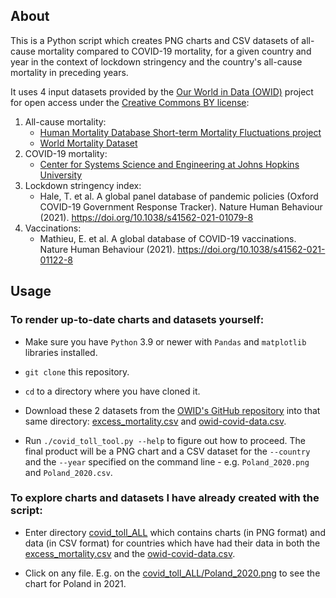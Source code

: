 ## About

This is a Python script which creates PNG charts and CSV datasets of all-cause mortality compared to COVID-19 mortality, 
for a given country and year in the context of lockdown stringency and the country's all-cause mortality in preceding
years.

It uses 4 input datasets provided by the [Our World in Data (OWID)](https://ourworldindata.org/) project for open access
under the [Creative Commons BY license](https://creativecommons.org/licenses/by/4.0/):

1. All-cause mortality:
   - [Human Mortality Database Short-term Mortality Fluctuations project](https://www.mortality.org)
   - [World Mortality Dataset](https://github.com/akarlinsky/world_mortality)
2. COVID-19 mortality:
   - [Center for Systems Science and Engineering at Johns Hopkins University](https://github.com/CSSEGISandData/COVID-19)
3. Lockdown stringency index:
   - Hale, T. et al. A global panel database of pandemic policies (Oxford COVID-19 Government Response Tracker). Nature
     Human Behaviour (2021). https://doi.org/10.1038/s41562-021-01079-8
4. Vaccinations:
   - Mathieu, E. et al. A global database of COVID-19 vaccinations. Nature Human Behaviour (2021).
     https://doi.org/10.1038/s41562-021-01122-8

## Usage

### To render up-to-date charts and datasets yourself:

- Make sure you have `Python` 3.9 or newer with `Pandas` and `matplotlib` libraries installed.

- `git clone` this repository.

- `cd` to a directory where you have cloned it.

- Download these 2 datasets from the [OWID's GitHub repository](https://github.com/owid/covid-19-data) into that same 
  directory: 
  [excess_mortality.csv](https://github.com/owid/covid-19-data/blob/master/public/data/excess_mortality/excess_mortality.csv)
  and [owid-covid-data.csv](https://github.com/owid/covid-19-data/blob/master/public/data/owid-covid-data.csv).

- Run `./covid_toll_tool.py --help` to figure out how to proceed. The final product will be a PNG chart and a CSV 
  dataset for the `--country` and the `--year` specified on the command line - e.g. `Poland_2020.png` and 
  `Poland_2020.csv`.

### To explore charts and datasets I have already created with the script:

- Enter directory [covid_toll_ALL](covid_toll_ALL) which contains charts (in PNG format) and data (in CSV format) for
  countries which have had their data in both the
  [excess_mortality.csv](https://github.com/owid/covid-19-data/blob/master/public/data/excess_mortality/excess_mortality.csv)
  and the [owid-covid-data.csv](https://github.com/owid/covid-19-data/blob/master/public/data/owid-covid-data.csv).
  
- Click on any file. E.g. on the [covid_toll_ALL/Poland_2020.png](covid_toll_ALL/Poland_2021.png) to see the chart for
  Poland in 2021.
